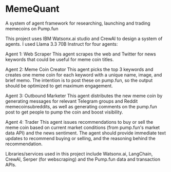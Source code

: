 # MemeQuant
A system of agent framework for researching, launching and trading memecoins on Pump.fun

This project uses IBM Watsonx.ai studio and CrewAI to design a system of agents. I used Llama 3.3 70B Instruct for four agents: 

Agent 1: Web Scraper
This agent scrapes the web and Twitter for news keywords that could be useful for meme coin titles.

Agent 2: Meme Coin Creator
This agent picks the top 3 keywords and creates one meme coin for each keyword with a unique name, image, and brief memo. The intention is to post these on pump.fun, so the output should be optimized to get maximum engagement.

Agent 3: Outbound Marketer
This agent distributes the new meme coin by generating messages for relevant Telegram groups and Reddit memecoinsubreddits, as well as generating comments on the pump.fun post to get people to pump the coin and boost visibility.

Agent 4: Trader
This agent issues recommendations to buy or sell the meme coin based on current market conditions (from pump.fun's market data API) and the news sentiment. The agent should provide immediate text updates to recommend buying or selling, and the reasoning behind the recommendation.

Libraries/services used in this project include Watsonx.ai, LangChain, CrewAI, Serper (for webscraping) and the Pump.fun data and transaction APIs.
